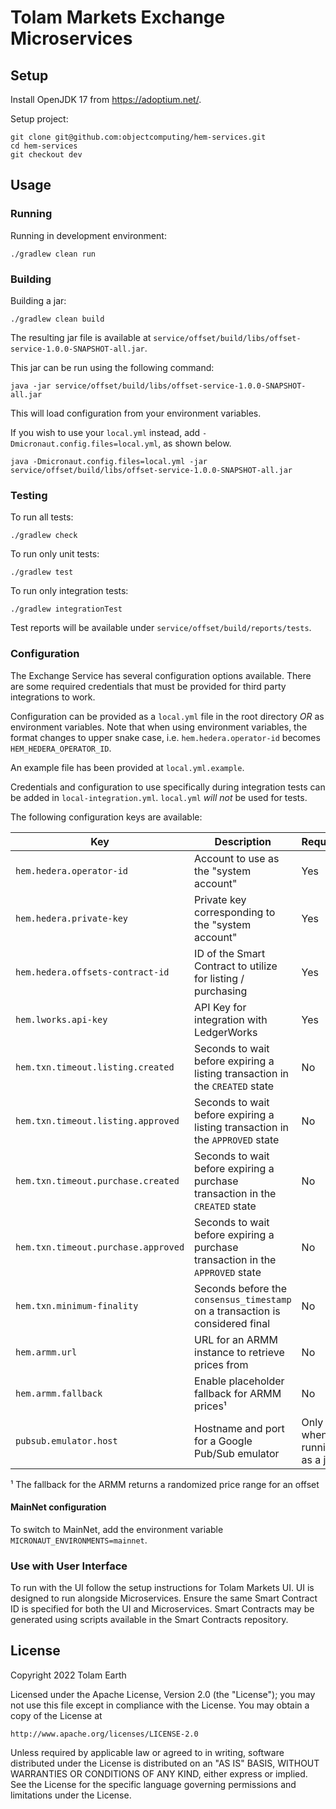# Tolam Markets Exchange Microservices

## Setup

Install OpenJDK 17 from https://adoptium.net/.

Setup project:

```
git clone git@github.com:objectcomputing/hem-services.git
cd hem-services
git checkout dev
```

## Usage

### Running

Running in development environment:
```
./gradlew clean run
```

### Building

Building a jar:
```
./gradlew clean build
```

The resulting jar file is available at `service/offset/build/libs/offset-service-1.0.0-SNAPSHOT-all.jar`.

This jar can be run using the following command:
```
java -jar service/offset/build/libs/offset-service-1.0.0-SNAPSHOT-all.jar
```
This will load configuration from your environment variables. 

If you wish to use your `local.yml` instead, add `-Dmicronaut.config.files=local.yml`, as shown below.
```
java -Dmicronaut.config.files=local.yml -jar service/offset/build/libs/offset-service-1.0.0-SNAPSHOT-all.jar
```

### Testing

To run all tests:
```
./gradlew check
```

To run only unit tests:
```
./gradlew test
```

To run only integration tests:
```
./gradlew integrationTest
```

Test reports will be available under `service/offset/build/reports/tests`.

### Configuration

The Exchange Service has several configuration options available. There are some required
credentials that must be provided for third party integrations to work.

Configuration can be provided as a `local.yml` file in the root directory _OR_ as environment
variables. Note that when using environment variables, the format changes to upper snake case,
i.e. `hem.hedera.operator-id` becomes `HEM_HEDERA_OPERATOR_ID`.

An example file has been provided at `local.yml.example`.

Credentials and configuration to use specifically during integration tests can be added
in `local-integration.yml`. `local.yml` _will not_ be used for tests.

The following configuration keys are available:

| Key                                 | Description                                                                    | Required                   | Default Value  |
|-------------------------------------|--------------------------------------------------------------------------------|----------------------------|----------------|
| `hem.hedera.operator-id`            | Account to use as the "system account"                                         | Yes                        ||
| `hem.hedera.private-key`            | Private key corresponding to the "system account"                              | Yes                        ||
| `hem.hedera.offsets-contract-id`    | ID of the Smart Contract to utilize for listing / purchasing                   | Yes                        ||
| `hem.lworks.api-key`                | API Key for integration with LedgerWorks                                       | Yes                        ||
| `hem.txn.timeout.listing.created`   | Seconds to wait before expiring a listing transaction in the `CREATED` state   | No                         | 30             |
| `hem.txn.timeout.listing.approved`  | Seconds to wait before expiring a listing transaction in the `APPROVED` state  | No                         | 30             |
| `hem.txn.timeout.purchase.created`  | Seconds to wait before expiring a purchase transaction in the `CREATED` state  | No                         | 30             |
| `hem.txn.timeout.purchase.approved` | Seconds to wait before expiring a purchase transaction in the `APPROVED` state | No                         | 30             |
| `hem.txn.minimum-finality`          | Seconds before the `consensus_timestamp` on a transaction is considered final  | No                         | 5              |
| `hem.armm.url`                      | URL for an ARMM instance to retrieve prices from                               | No                         | localhost:8081 |
| `hem.armm.fallback`                 | Enable placeholder fallback for ARMM prices¹                                   | No                         | false          |
| `pubsub.emulator.host`              | Hostname and port for a Google Pub/Sub emulator                                | Only when running as a jar ||

¹ The fallback for the ARMM returns a randomized price range for an offset

#### MainNet configuration

To switch to MainNet, add the environment variable `MICRONAUT_ENVIRONMENTS=mainnet`.

### Use with User Interface

To run with the UI follow the setup instructions for Tolam Markets UI. UI is designed to run
alongside Microservices. Ensure the same Smart Contract ID is specified for both the UI and
Microservices. Smart Contracts may be generated using scripts available in the Smart Contracts
repository.

## License

Copyright 2022 Tolam Earth

Licensed under the Apache License, Version 2.0 (the "License");
you may not use this file except in compliance with the License.
You may obtain a copy of the License at

    http://www.apache.org/licenses/LICENSE-2.0

Unless required by applicable law or agreed to in writing, software
distributed under the License is distributed on an "AS IS" BASIS,
WITHOUT WARRANTIES OR CONDITIONS OF ANY KIND, either express or implied.
See the License for the specific language governing permissions and
limitations under the License.
